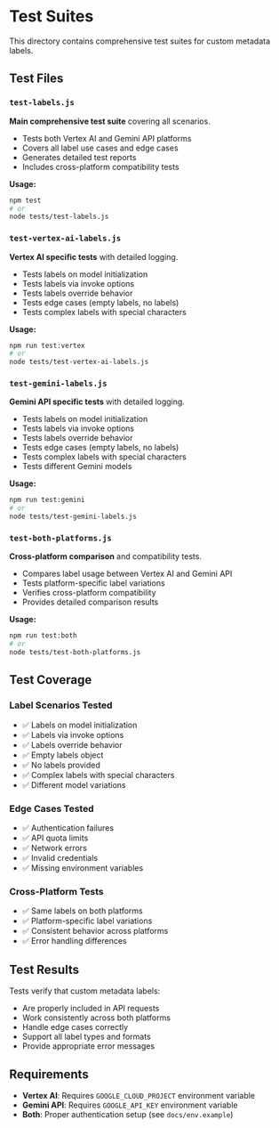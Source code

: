 # Test Suites

This directory contains comprehensive test suites for custom metadata labels.

## Test Files

### `test-labels.js`

**Main comprehensive test suite** covering all scenarios.

- Tests both Vertex AI and Gemini API platforms
- Covers all label use cases and edge cases
- Generates detailed test reports
- Includes cross-platform compatibility tests

**Usage:**

```bash
npm test
# or
node tests/test-labels.js
```

### `test-vertex-ai-labels.js`

**Vertex AI specific tests** with detailed logging.

- Tests labels on model initialization
- Tests labels via invoke options
- Tests labels override behavior
- Tests edge cases (empty labels, no labels)
- Tests complex labels with special characters

**Usage:**

```bash
npm run test:vertex
# or
node tests/test-vertex-ai-labels.js
```

### `test-gemini-labels.js`

**Gemini API specific tests** with detailed logging.

- Tests labels on model initialization
- Tests labels via invoke options
- Tests labels override behavior
- Tests edge cases (empty labels, no labels)
- Tests complex labels with special characters
- Tests different Gemini models

**Usage:**

```bash
npm run test:gemini
# or
node tests/test-gemini-labels.js
```

### `test-both-platforms.js`

**Cross-platform comparison** and compatibility tests.

- Compares label usage between Vertex AI and Gemini API
- Tests platform-specific label variations
- Verifies cross-platform compatibility
- Provides detailed comparison results

**Usage:**

```bash
npm run test:both
# or
node tests/test-both-platforms.js
```

## Test Coverage

### Label Scenarios Tested

- ✅ Labels on model initialization
- ✅ Labels via invoke options
- ✅ Labels override behavior
- ✅ Empty labels object
- ✅ No labels provided
- ✅ Complex labels with special characters
- ✅ Different model variations

### Edge Cases Tested

- ✅ Authentication failures
- ✅ API quota limits
- ✅ Network errors
- ✅ Invalid credentials
- ✅ Missing environment variables

### Cross-Platform Tests

- ✅ Same labels on both platforms
- ✅ Platform-specific label variations
- ✅ Consistent behavior across platforms
- ✅ Error handling differences

## Test Results

Tests verify that custom metadata labels:

- Are properly included in API requests
- Work consistently across both platforms
- Handle edge cases correctly
- Support all label types and formats
- Provide appropriate error messages

## Requirements

- **Vertex AI**: Requires `GOOGLE_CLOUD_PROJECT` environment variable
- **Gemini API**: Requires `GOOGLE_API_KEY` environment variable
- **Both**: Proper authentication setup (see `docs/env.example`)

